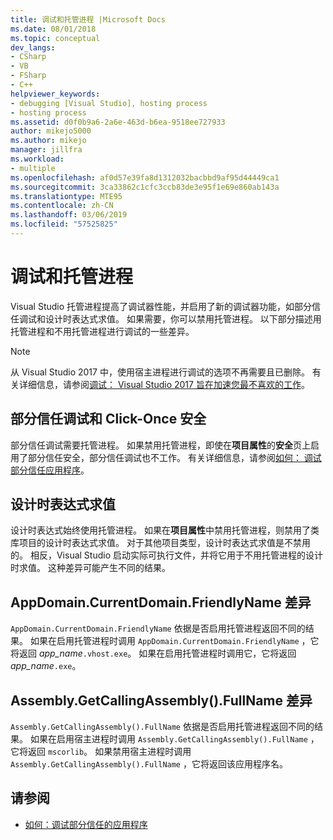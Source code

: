 ```yaml
---
title: 调试和托管进程 |Microsoft Docs
ms.date: 08/01/2018
ms.topic: conceptual
dev_langs:
- CSharp
- VB
- FSharp
- C++
helpviewer_keywords:
- debugging [Visual Studio], hosting process
- hosting process
ms.assetid: d0f0b9a6-2a6e-463d-b6ea-9518ee727933
author: mikejo5000
ms.author: mikejo
manager: jillfra
ms.workload:
- multiple
ms.openlocfilehash: af0d57e39fa8d1312032bacbbd9af95d44449ca1
ms.sourcegitcommit: 3ca33862c1cfc3ccb83de3e95f1e69e860ab143a
ms.translationtype: MTE95
ms.contentlocale: zh-CN
ms.lasthandoff: 03/06/2019
ms.locfileid: "57525825"
---
```

# <a name="debugging-and-the-hosting-process"></a>调试和托管进程
Visual Studio 托管进程提高了调试器性能，并启用了新的调试器功能，如部分信任调试和设计时表达式求值。 如果需要，你可以禁用托管进程。 以下部分描述用托管进程和不用托管进程进行调试的一些差异。

> [!NOTE]
> 从 Visual Studio 2017 中，使用宿主进程进行调试的选项不再需要且已删除。 有关详细信息，请参阅[调试： Visual Studio 2017 旨在加速您最不喜欢的工作](https://vslive.com/Blogs/News-and-Tips/2017/02/Debugging-Visual-Studio-2017-aims-to-speed-up-your-least-favorite-job.aspx)。

## <a name="partial-trust-debugging-and-click-once-security"></a>部分信任调试和 Click-Once 安全
 部分信任调试需要托管进程。 如果禁用托管进程，即使在**项目属性**的**安全**页上启用了部分信任安全，部分信任调试也不工作。 有关详细信息，请参阅[如何： 调试部分信任应用程序](/visualstudio/debugger/debugger-security)。

## <a name="design-time-expression-evaluation"></a>设计时表达式求值
 设计时表达式始终使用托管进程。 如果在**项目属性**中禁用托管进程，则禁用了类库项目的设计时表达式求值。 对于其他项目类型，设计时表达式求值是不禁用的。 相反，Visual Studio 启动实际可执行文件，并将它用于不用托管进程的设计时求值。 这种差异可能产生不同的结果。

## <a name="appdomaincurrentdomainfriendlyname-differences"></a>AppDomain.CurrentDomain.FriendlyName 差异
 `AppDomain.CurrentDomain.FriendlyName` 依据是否启用托管进程返回不同的结果。 如果在启用托管进程时调用 `AppDomain.CurrentDomain.FriendlyName` ，它将返回 *app_name*`.vhost.exe`。 如果在启用托管进程时调用它，它将返回 *app_name*`.exe`。

## <a name="assemblygetcallingassemblyfullname-differences"></a>Assembly.GetCallingAssembly().FullName 差异
 `Assembly.GetCallingAssembly().FullName` 依据是否启用托管进程返回不同的结果。 如果在启用宿主进程时调用 `Assembly.GetCallingAssembly().FullName` ，它将返回 `mscorlib`。 如果禁用宿主进程时调用 `Assembly.GetCallingAssembly().FullName` ，它将返回该应用程序名。

## <a name="see-also"></a>请参阅

- [如何：调试部分信任的应用程序](/visualstudio/debugger/debugger-security)